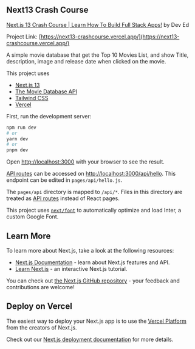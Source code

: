 ## Next13 Crash Course

[Next.js 13 Crash Course | Learn How To Build Full Stack Apps!](https://www.youtube.com/watch?v=T63nY70eZF0) by Dev Ed

Project Link: [https://next13-crashcourse.vercel.app/](https://next13-crashcourse.vercel.app/)

A simple movie database that get the Top 10 Movies List, and show Title, description, image and release date when clicked on the movie.

This project uses 
- [Next.js 13](https://nextjs.org/blog/next-13)
- [The Movie Database API](https://www.themoviedb.org/about)
- [Tailwind CSS](https://tailwindcss.com/)
- [Vercel](https://vercel.com/)

First, run the development server:

```bash
npm run dev
# or
yarn dev
# or
pnpm dev
```

Open [http://localhost:3000](http://localhost:3000) with your browser to see the result.

[API routes](https://nextjs.org/docs/api-routes/introduction) can be accessed on [http://localhost:3000/api/hello](http://localhost:3000/api/hello). This endpoint can be edited in `pages/api/hello.js`.

The `pages/api` directory is mapped to `/api/*`. Files in this directory are treated as [API routes](https://nextjs.org/docs/api-routes/introduction) instead of React pages.

This project uses [`next/font`](https://nextjs.org/docs/basic-features/font-optimization) to automatically optimize and load Inter, a custom Google Font.

## Learn More

To learn more about Next.js, take a look at the following resources:

- [Next.js Documentation](https://nextjs.org/docs) - learn about Next.js features and API.
- [Learn Next.js](https://nextjs.org/learn) - an interactive Next.js tutorial.

You can check out [the Next.js GitHub repository](https://github.com/vercel/next.js/) - your feedback and contributions are welcome!

## Deploy on Vercel

The easiest way to deploy your Next.js app is to use the [Vercel Platform](https://vercel.com/new?utm_medium=default-template&filter=next.js&utm_source=create-next-app&utm_campaign=create-next-app-readme) from the creators of Next.js.

Check out our [Next.js deployment documentation](https://nextjs.org/docs/deployment) for more details.
